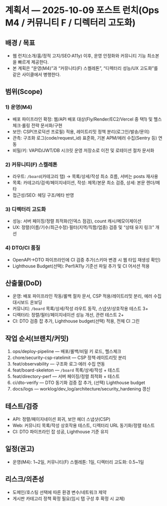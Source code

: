 # 계획서 — 2025-10-09 포스트 런치(Ops M4 / 커뮤니티 F / 디렉터리 고도화)

## 배경 / 목표
- 웹 런치(소개/홈/정적 고지/SEO·A11y) 이후, 운영 안정화와 커뮤니티 기능 최소본을 빠르게 제공한다.
- 본 계획은 “운영(M4)”과 “커뮤니티(F) 스켈레톤”, “디렉터리 성능/UX 고도화”를 같은 사이클에서 병행한다.

## 범위(Scope)
### 1) 운영(M4)
- 배포 파이프라인 확정: 웹/API 배포 대상(Fly/Render/EC2/Vercel 중 택1) 및 헬스체크·롤링 전략 문서화/구현
- 보안: CSP(프로덕션 프로필) 적용, 레이트리밋 정책 분리(로그인/발송/문의)
- 관측: 구조화 로그(code/request_id) 표준화, 기본 APM/에러 수집(Sentry 등) 연동
- 비밀/키: VAPID/JWT/DB 시크릿 운영 저장소로 이전 및 로테이션 절차 문서화

### 2) 커뮤니티(F) 스켈레톤
- 라우트: `/board`(카테고리 탭) → 목록/상세/작성 최소 흐름, 서버는 posts 재사용
- 목록: 카테고리/검색/페이지네이션, 작성: 제목/본문 최소 검증, 상세: 본문 렌더/메타
- 접근성/SEO: 헤딩 구조/메타 반영

### 3) 디렉터리 고도화
- 성능: 서버 페이징/정렬 최적화(인덱스 점검), count 캐시/메모이제이션
- UX: 정렬(이름/기수/최근수정)·필터(지역/직함/업종) 검증 및 “상태 유지 링크” 개선

### 4) DTO/CI 품질
- OpenAPI→DTO 파이프라인에 CI 검증 추가(스키마 변경 시 웹 타입 재생성 확인)
- Lighthouse Budget(선택): Perf/A11y 기준선 파일 추가 및 CI 어서션 적용

## 산출물(DoD)
- 운영: 배포 파이프라인 작동/롤백 절차 문서, CSP 적용/레이트리밋 분리, 에러 수집 대시보드 온보딩
- 커뮤니티: `/board` 목록/상세/작성 라우트 동작, 스냅샷/상호작용 테스트 3+
- 디렉터리: 정렬/필터/페이지네이션 성능 개선, 관련 테스트 2+
- CI: DTO 검증 잡 추가, Lighthouse budget(선택) 적용, 전체 CI 그린

## 작업 순서(브랜치/커밋)
1) ops/deploy-pipeline — 배포/롤백/비밀 키 로드, 헬스체크
2) chore/security-csp-ratelimit — CSP 정책·레이트리밋 분리
3) feat/observability — 구조화 로그·에러 수집 연동
4) feat/board-skeleton — `/board` 목록/상세/작성 + 테스트
5) feat/directory-perf — 서버 페이징/정렬 최적화 + 테스트
6) ci/dto-verify — DTO 동기화 검증 잡 추가, (선택) Lighthouse budget
7) docs/logs — worklog/dev_log/architecture/security_hardening 갱신

## 테스트/검증
- API: 정렬/페이지네이션 회귀, 보안 헤더 스냅샷(CSP)
- Web: 커뮤니티 목록/작성 상호작용 테스트, 디렉터리 URL 동기화/정렬 테스트
- CI: DTO 파이프라인 잡 성공, Lighthouse 기준 유지

## 일정(권고)
- 운영(M4): 1~2일, 커뮤니티(F) 스켈레톤: 1일, 디렉터리 고도화: 0.5~1일

## 리스크/의존성
- 도메인/호스팅 선택에 따른 환경 변수/네트워크 제약
- 게시판 카테고리 정책 확정 필요(임시 탭 구성 후 확정 시 교체)

